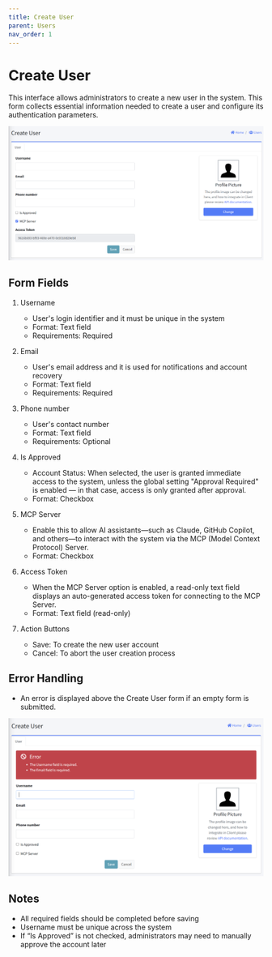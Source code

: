 ```yaml
---
title: Create User
parent: Users
nav_order: 1
---
```


# Create User

This interface allows administrators to create a new user in the system. This form collects essential information needed to create a user and configure its authentication parameters.

<img src="../images/AdminUserCreate.png" alt="Create User" width="600"/>

## Form Fields
1. Username
   - User's login identifier and it must be unique in the system
   - Format: Text field
   - Requirements: Required

2. Email
   - User's email address and it is used for notifications and account recovery
   - Format: Text field
   - Requirements: Required

3. Phone number
   - User's contact number
   - Format: Text field
   - Requirements: Optional

4. Is Approved
   - Account Status: When selected, the user is granted immediate access to the system, unless the global setting "Approval Required" is enabled — in that case, access is only granted after approval.
   - Format: Checkbox

5. MCP Server
   - Enable this to allow AI assistants—such as Claude, GitHub Copilot, and others—to interact with the system via the MCP (Model Context Protocol) Server.
   - Format: Checkbox

6. Access Token
   - When the MCP Server option is enabled, a read-only text field displays an auto-generated access token for connecting to the MCP Server.
   - Format: Text field (read-only)

5. Action Buttons
   - Save: To create the new user account
   - Cancel: To abort the user creation process

## Error Handling
- An error is displayed above the Create User form if an empty form is submitted.

<img src="../images/AdminUserCreateRequiredError.png" alt="Create user required error" width="600"/>

## Notes
- All required fields should be completed before saving
- Username must be unique across the system
- If “Is Approved” is not checked, administrators may need to manually approve the account later
